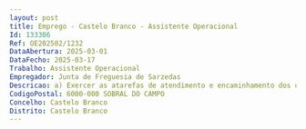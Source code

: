 ```yaml
--- 
layout: post
title: Emprego - Castelo Branco - Assistente Operacional
Id: 133306
Ref: OE202502/1232
DataAbertura: 2025-03-01
DataFecho: 2025-03-17
Trabalho: Assistente Operacional
Empregador: Junta de Freguesia de Sarzedas
Descricao: a) Exercer as atarefas de atendimento e encaminhamento dos utilizadores das escolas e controlar as entradas e saídas da escola b) Prestar informações, utilizar equipamentos de comunicação, incluindo estabelecer ligações telefónicas, receber e transmitir mensagens c) Providenciar a limpeza, arrumação, conservação e boa utilização das instalações pertencente à Junta de Freguesia, bem como do material e equipamento didático e informático necessário ao desenvolvimento do processo educativo d) Exercer atividades de apoio aos serviços de ação social escolar, refeitório e bibliotecas escolares, de modo a permitir o seu normal funcionamento e) Reproduzir documentos com utilização de equipamento próprio, assegurando a sua manutenção e gestão de stocks necessários ao seu funcionamento f) Participar com os docentes no acompanhamento das crianças e jovens com vista a assegurar um bom ambiente educativo g) Cooperar nas atividades que visem a segurança de crianças e jovens na escolah) Prestar apoio e assistência em situações de primeiros socorros, em caso de necessidade, acompanhar a criança ou aluno à unidade de prestação de cuidados de saúde i) Efetuar, no interior e exterior, tarefas de apoio de modo a permitir o normal funcionamento dos serviços j) Colaborar no desenvolvimento da execução das tarefas diárias da junta de freguesia.A descrição das funções em referência não prejudica a atribuição ao trabalhador de funções, não expressamente mencionadas que lhe sejam afins ou funcionalmente ligadas para as quais o trabalhador detenha a qualificação adequada e não impliquem a desvalorização profissional, nos termos do nº 1 do artigo 81.° da Lei Geral do Trabalho em Funções Públicas.
CodigoPostal: 6000-000 SOBRAL DO CAMPO
Concelho: Castelo Branco
Distrito: Castelo Branco
--- 
```

